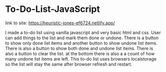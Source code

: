 # To-Do-List-JavaScript

link to site: https://heuristic-jones-ef6724.netlify.app/

I made a to-do list using vanilla javascript and very basic html and css. User can add things to the list and mark them done or undone. There is a button to show only
done list items and another button to show undone list items. There is also a button to show both done and undone list items. There is also a button to clear the list.
at the bottom there is also a a count of how many undone list items are left. This to-do list uses browsers localstorage so the list will stay the same after browser
refresh and restart.
